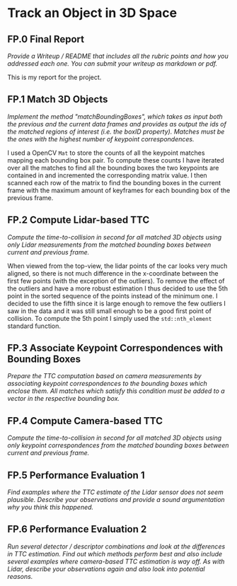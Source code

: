 Track an Object in 3D Space
===========================

## FP.0 Final Report

*Provide a Writeup / README that includes all the rubric points and how you addressed each one. You can submit your writeup as markdown or pdf.*

This is my report for the project.

## FP.1 Match 3D Objects

*Implement the method "matchBoundingBoxes", which takes as input both the previous and the current data frames and provides as output the ids of the matched regions of interest (i.e. the boxID property). Matches must be the ones with the highest number of keypoint correspondences.*

I used a OpenCV `Mat` to store the counts of all the keypoint matches mapping each bounding box pair. To compute these counts I have iterated over all the matches to find all the bounding boxes the two keypoints are contained in and incremented the corresponding matrix value. I then scanned each row of the matrix to find the bounding boxes in the current frame with the maximum amount of keyframes for each bounding box of the previous frame.

## FP.2 Compute Lidar-based TTC

*Compute the time-to-collision in second for all matched 3D objects using only Lidar measurements from the matched bounding boxes between current and previous frame.*

When viewed from the top-view, the lidar points of the car looks very much aligned, so there is not much difference in the x-coordinate between the first few points (with the exception of the outliers). To remove the effect of the outliers and have a more robust estimation I thus decided to use the 5th point in the sorted sequence of the points instead of the minimum one. I decided to use the fifth since it is large enough to remove the few outliers I saw in the data and it was still small enough to be a good first point of collision. To compute the 5th point I simply used the `std::nth_element` standard function.

## FP.3 Associate Keypoint Correspondences with Bounding Boxes

*Prepare the TTC computation based on camera measurements by associating keypoint correspondences to the bounding boxes which enclose them. All matches which satisfy this condition must be added to a vector in the respective bounding box.*

## FP.4 Compute Camera-based TTC

*Compute the time-to-collision in second for all matched 3D objects using only keypoint correspondences from the matched bounding boxes between current and previous frame.*

## FP.5 Performance Evaluation 1

*Find examples where the TTC estimate of the Lidar sensor does not seem plausible. Describe your observations and provide a sound argumentation why you think this happened.*

## FP.6 Performance Evaluation 2

*Run several detector / descriptor combinations and look at the differences in TTC estimation. Find out which methods perform best and also include several examples where camera-based TTC estimation is way off. As with Lidar, describe your observations again and also look into potential reasons.*
